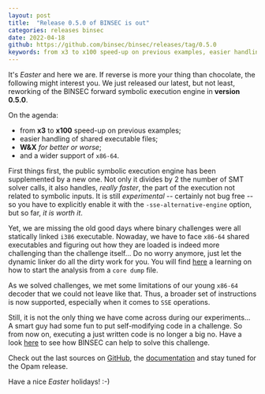 ```yaml
---
layout: post
title:  "Release 0.5.0 of BINSEC is out"
categories: releases binsec
date: 2022-04-18
github: https://github.com/binsec/binsec/releases/tag/0.5.0
keywords: from x3 to x100 speed-up on previous examples, easier handling of shared executable files, W&X for better or worse, and a wider support of x86-64
---
```


It's *Easter* and here we are. If reverse is more your thing than chocolate,
the following might interest you. We just released our latest, but not least,
reworking of the BINSEC forward symbolic execution engine in **version 0.5.0**.

On the agenda:
- from **x3** to **x100** speed-up on previous examples;
- easier handling of shared executable files;
- **W&X** *for better or worse*;
- and a wider support of `x86-64`.

First things first, the public symbolic execution engine has been supplemented
by a new one. Not only it divides by 2 the number of SMT solver calls, it also
handles, *really faster*, the part of the execution not related to symbolic
inputs.
It is still *experimental* -- certainly not bug free -- so you have to
explicitly enable it with the `-sse-alternative-engine` option,
but so far, *it is worth it*.

Yet, we are missing the old good days where binary challenges were all
statically linked `i386` executable.
Nowaday, we have to face `x86-64` shared executables and figuring out how
they are loaded is indeed more challenging than the challenge itself...
Do no worry anymore, just let the dynamic linker do all the dirty work
for you.
You will find [here](https://github.com/binsec/binsec/blob/master/doc/sse/intermediates_2.md) a learning on how to start the analysis from a `core dump` file.

As we solved challenges, we met some limitations of our young `x86-64` decoder
that we could not leave like that.
Thus, a broader set of instructions is now
supported, especially when it comes to `SSE` operations.

Still, it is not the only thing we have come across during our experiments...
A smart guy had some fun to put self-modifying code in a challenge.
So from now on, executing a just written code is no longer a big no.
Have a look [here](https://github.com/binsec/binsec/blob/master/doc/sse/advanced_users.md) to see how BINSEC can help to solve this challenge.

Check out the last sources on [GitHub](https://github.com/binsec/binsec), the [documentation](https://github.com/binsec/binsec/tree/master/doc/sse) and stay tuned for the Opam release.

Have a nice *Easter* holidays! :-)
